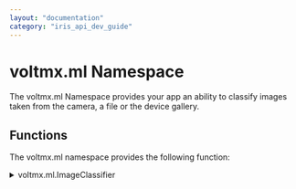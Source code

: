```yaml
---
layout: "documentation"
category: "iris_api_dev_guide"
---
```

                            


voltmx.ml Namespace
=================

The voltmx.ml Namespace provides your app an ability to classify images taken from the camera, a file or the device gallery.

Functions
---------

The voltmx.ml namespace provides the following function:

 
<details close markdown="block"><summary>voltmx.ml.ImageClassifier</summary> 

* * *

Creates an image classifier object. This object then helps to classify the images based on the trained model categories.  
You can classify images captured using a camera, from a file or the device gallery.

### Syntax

{% highlight VoltMx %}
voltmx.ml.ImageClassifier(config);
{% endhighlight %}

### Input Parameters

**config:** A JSON object that consists of configuration parameters.

The config parameter consists of the following keys:

<table style="width: 100%;mc-table-style: url('resources/tablestyles/basic.css');" class="TableStyle-Basic" cellspacing="0"><colgroup><col class="TableStyle-Basic-Column-Column1"> <col class="TableStyle-Basic-Column-Column1"> <col class="TableStyle-Basic-Column-Column1"></colgroup><tbody><tr class="TableStyle-Basic-Body-Body1"><td class="TableStyle-Basic-BodyE-Column1-Body1">Key</td><td class="TableStyle-Basic-BodyE-Column1-Body1">Value Type</td><td class="TableStyle-Basic-BodyD-Column1-Body1">Description</td></tr><tr class="TableStyle-Basic-Body-Body1"><td class="TableStyle-Basic-BodyE-Column1-Body1">modelPath</td><td class="TableStyle-Basic-BodyE-Column1-Body1">String/ File</td><td class="TableStyle-Basic-BodyD-Column1-Body1">Holds the name of the model. <span class="autonumber"><span><b><i><span style="color: #0a9c4a;" class="mcFormatColor">Note: </span></i></b></span></span>File name must be given without extensions if modelPathSource type is MODEL_SOURCE_TYPE_BUNDLED.</td></tr><tr class="TableStyle-Basic-Body-Body1"><td class="TableStyle-Basic-BodyE-Column1-Body1">modelPathSource</td><td class="TableStyle-Basic-BodyE-Column1-Body1">Constant</td><td class="TableStyle-Basic-BodyD-Column1-Body1">Source of the modelPath. This key contains any of the following constants. voltmx.ml.MODEL_SOURCE_TYPE_BUNDLED: The model is kept in the raw folder of respective platform and channel. This is the default constant. For example, Consider that you have built a mobile application. Following is the raw folder path for Android and iOS: Android:&nbsp;&lt;workspace&gt;/resources/mobile/native/android/raw ios : &lt;workspace&gt;/resources/mobile/native/iphone/raw voltmx.ml.MODEL_SOURCE_TYPE_FILE: This constant is applicable when the Model is stored in remote server and the same is downloaded using network APIs and then saved in a File.</td></tr><tr class="TableStyle-Basic-Body-Body1"><td class="TableStyle-Basic-BodyE-Column1-Body1"><a name="onSuccess"></a>onSuccess</td><td class="TableStyle-Basic-BodyE-Column1-Body1">Function</td><td class="TableStyle-Basic-BodyD-Column1-Body1">Callback function that receives prediction results. 
{% highlight VoltMx %}
function onSuccess(recognitionArray)
{% endhighlight %}
<b>Parameter</b> recognitionArray: It is an array object holding prediction results. This array will hold only the top three results in the recognition objects. The values in these keys are read only. Each recognition object contains the following keys: title: The name of the category. The value type is String. confidence: The percentage of certainty with which an object belongs to a category. This type of this value is double and it ranges from 0 to 1. The <i>recognitionArray</i> is always sorted in a descending order based on the value provided in the <i>confidence</i> key.</td></tr><tr class="TableStyle-Basic-Body-Body1"><td class="TableStyle-Basic-BodyE-Column1-Body1"><a name="onFailure"></a>onFailure</td><td class="TableStyle-Basic-BodyE-Column1-Body1">Function</td><td class="TableStyle-Basic-BodyD-Column1-Body1">Callback function that is invoked if any error occurs. 
{% highlight VoltMx %}
function onFailure(errorCode) 
{% endhighlight %}
<b>Parameters</b> errorCode: contains various codes to identify possible errors. Here is the list of the constants:voltmx.ml.ERROR_INPUT_IMAGE_NULL: This error appears when the rawBytes given to recognizeImage method is null.voltmx.ml.ERROR_REUSE_EXCEPTION: This error appears when the recongnizeImage method is invoked after the <a href="imageclassifier_object.html#releaseResource" target="_blank">releaseResource</a> method is invoked.voltmx.ml.ERROR_IMAGE_PROCESSING_FAILED: This error appears when processing image gets failed.voltmx.ml.ERROR_UNKNOWN: This error appears when reason of failure is unknown.</td></tr><tr class="TableStyle-Basic-Body-Body1"><td class="TableStyle-Basic-BodyE-Column1-Body1">modelInputSize</td><td class="TableStyle-Basic-BodyE-Column1-Body1">JSON object</td><td class="TableStyle-Basic-BodyD-Column1-Body1">Models will be trained for various sizes of the image. This key takes input size for the model. The Input image given using the <a href="imageclassifier_object.html#recognizeImage" target="_blank">recognizeImage</a> method is scaled to the provided values of the width and height of modelnputSize. The object contains below keys: width: width of the input size. The type of this key is Number. height: height of the input size. The type of this key is Number. For example, 
{% highlight VoltMx %}
modelInputSize = {"width": 224, "height": 224}
{% endhighlight %}
</td></tr><tr class="TableStyle-Basic-Body-Body1"><td class="TableStyle-Basic-BodyE-Column1-Body1">modelType</td><td class="TableStyle-Basic-BodyE-Column1-Body1">Constant</td><td class="TableStyle-Basic-BodyD-Column1-Body1">This is applicable to Android platform only. Models are of two types: Quantized and Float.This param provides information of the type of the model. It will contains any of the following constants: voltmx.ml.MODEL_TYPE_QUANTIZED voltmx.ml.MODEL_TYPE_FLOAT</td></tr><tr class="TableStyle-Basic-Body-Body1"><td class="TableStyle-Basic-BodyE-Column1-Body1">labelPath</td><td class="TableStyle-Basic-BodyE-Column1-Body1">String/File</td><td class="TableStyle-Basic-BodyD-Column1-Body1">This is applicable only to the Android platform. File name of the label's text file. This file contains the list of categories/labels on which the model was trained on. <span class="autonumber"><span><b><i><span style="color: #0a9c4a;" class="mcFormatColor">Note: </span></i></b></span></span>File name must be given without extensions.</td></tr><tr class="TableStyle-Basic-Body-Body1"><td class="TableStyle-Basic-BodyE-Column1-Body1">labelPathSource</td><td class="TableStyle-Basic-BodyE-Column1-Body1">Constant</td><td class="TableStyle-Basic-BodyD-Column1-Body1">This is applicable only to the Android platform. Must contain one of the below constants. voltmx.ml.LABEL_SOURCE_TYPE_BUNDLED: The label file must be kept in raw folder of respective platform and channel. This is the default constant. For example, Consider that you have built a mobile application. Following is the raw folder path for Android Android:&nbsp;&lt;workspace&gt;/resources/mobile/native/android/raw voltmx.ml.LABEL_SOURCE_TYPE_FILE: This option can be used in case the label is stored in remote server and the same is downloaded using network APIs and saved in File .</td></tr><tr class="TableStyle-Basic-Body-Body1"><td class="TableStyle-Basic-BodyE-Column1-Body1">device</td><td class="TableStyle-Basic-BodyE-Column1-Body1">Constant</td><td class="TableStyle-Basic-BodyD-Column1-Body1">This is applicable only to the Android platform. The runtime device type used for executing classification. Contain one of the following constants. voltmx.ml.MODEL_DEVICE_CPU voltmx.ml.MODEL_DEVICE_GPU voltmx.ml.MODEL_DEVICE_NNAPI</td></tr><tr class="TableStyle-Basic-Body-Body1"><td class="TableStyle-Basic-BodyB-Column1-Body1">numOfThreads</td><td class="TableStyle-Basic-BodyB-Column1-Body1">Number</td><td class="TableStyle-Basic-BodyA-Column1-Body1">This is applicable only to the Android platform. Sets the number of threads to be used for identifying the image. <span class="autonumber"><span><b><i><span style="color: #0a9c4a;" class="mcFormatColor">Note: </span></i></b></span></span>You can increase the number of threads to speed up the process of identifying an image. Increasing the number of threads will, however, make your model use more resources and power.</td></tr></tbody></table>
 
### Example

{% highlight VoltMx %}
//Sample code to create an image classifier object using TestingModel model.
function successCallback(recognitionArray) {
 var size = recognitionArray.length;
 for (i = 0; i < size; i++) {
  voltmx.print(recognitionArray[i].title + "--------->" + recognitionArray[i].confidence);
 }
}

function failureCallback(errorCode) {
 alert(errorCode);
}

var config = {
 "modelPath": TestingModel,
 "modelPathSource": voltmx.ml.LABEL_SOURCE_TYPE_BUNDLED,
 "onSuccess": successCallback,
 "onFailure": failureCallback,
 "modelInputSize": {
  "width": 224,
  "height": 224
 },
 "labelPath": sample.txt,
 "labelPathSource": voltmx.ml.LABEL_SOURCE_TYPE_BUNDLED,
 "device": voltmx.ml.MODEL_DEVICE_CPU,
 "modelType": voltmx.ml.MODEL_TYPE_QUANTIZED
}

var imageClassifier = new voltmx.ml.imageClassifier(config);
{% endhighlight %}

### Platform Availability

iOS and Android.

![](resources/prettify/onload.png)
